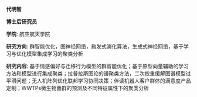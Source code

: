 **代明智**

**博士后研究员**

**学院**: 航空航天学院

**研究方向**: 群智能优化，图神经网络，启发式演化算法，生成式神经网络，基于学习与优化模型集成学习的聚类分析

**研究内容**: 
基于情感偏好与迁移行为模型的群智能优化；基于原型向量辅助的学习方法和模型进行集成聚类；拉普拉斯图论的谱聚类方法，二次权重缓解图谱模型过平滑问题；无人机阵列优化联邦学习协同决策；伴读机器人客户群体的满意度产品定制；WWTPs微生物菌群的预测及不同特征属性下的聚类分析
